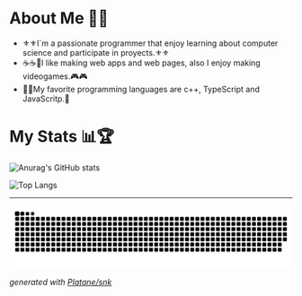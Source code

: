 # About Me 👨‍💻

- ⚜⚜I´m a passionate programmer that enjoy learning about computer science and participate in proyects.⚜⚜
- ☕☕🧐I like making web apps and web pages, also I enjoy making videogames.🎮🎮
- 🏺🏺My favorite programming languages are c++, TypeScript and JavaScritp.🗿

# My Stats 📊🏆

![Anurag's GitHub stats](https://github-readme-stats.vercel.app/api?username=VicenteVieraG&theme=tokyonight&count_private=true&show_icons=true)

![Top Langs](https://github-readme-stats.vercel.app/api/top-langs/?username=VicenteVieraG&theme=tokyonight)

_________________________________________________________________________________________________________________________________________________________

<picture>
  <source media="(prefers-color-scheme: dark)" srcset="https://raw.githubusercontent.com/platane/platane/output/github-contribution-grid-snake-dark.svg">
  <source media="(prefers-color-scheme: light)" srcset="https://raw.githubusercontent.com/platane/platane/output/github-contribution-grid-snake.svg">
  <img alt="github contribution grid snake animation" src="https://raw.githubusercontent.com/platane/platane/output/github-contribution-grid-snake.svg">
</picture>

_generated with [Platane/snk](https://github.com/Platane/snk)_

